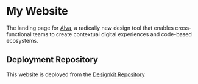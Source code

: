 # My Website
The landing page for [Alva](https://github.com/meetalva/alva), a radically new design tool that enables cross-functional teams to create contextual digital experiences and code-based ecosystems.

## Deployment Repository
This website is deployed from the [Designkit Repository](https://github.com/meetalva/designkit)
